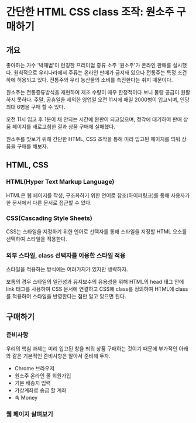 # 간단한 HTML CSS class 조작: 원소주 구매하기

[원소주 온라인 몰]: https://wonsoju.com/

## 개요

좋아하는 가수 '박재범'이 런칭한 프리미엄 증류 소주 '원소주'가 온라인 판매를 실시했다. 원칙적으로 우리나라에서 주류는 온라인 판매가 금지돼 있으나 전통주는 특정 조건 하에 허용되고 있다. 전통주와 우리 농산물의 소비를 촉진한다는 취지 때문이다.

원소주는 전통증류방식을 재현하여 제조 수량이 매우 한정적이다 보니 물량 공급이 원활하지 못하다. 주말, 공휴일을 제외한 영업일 오전 11시에 매일 2000병이 입고되며, 인당 최대 6병을 구매 할 수 있다.

오전 11시 입고 후 1분이 채 안되는 시간에 완판이 되고있으며, 정각에 대기하여 판매 상품 페이지를 새로고침한 결과 상품 구매에 실패했다.

원소주를 맛보기 위해 간단한 HTML, CSS 조작을 통해 미리 입고된 페이지를 띄워 상품을 구매를 해보자.



## HTML, CSS

### HTML(Hyper Text Markup Language)

HTML은 웹 페이지를 작성, 구조화하기 위한 언어로 참조(하이퍼링크)를 통해 사용자가 한 문서에서 다른 문서로 접근할 수 있다.

### CSS(Cascading Style Sheets)

CSS는 스타일을 지정하기 위한 언어로 선택자를 통해 스타일을 지정할 HTML 요소를 선택하여 스타일을 적용한다.

### 외부 스타일, class 선택자를 이용한 스타일 적용

스타일을 적용하는 방식에는 여러가지가 있지만 생략하자.

보통의 경우 스타일의 일관성과 유지보수의 유용성을 위해 HTML의 head 태그 안에 link 태그를 사용하여 CSS 문서에 연결하고 CSS에 class를 정의하여 HTML에 class를 적용하여 스타일을 반영한다는 점만 알고 있으면 된다.

[(예시) Bootstrap]: https://getbootstrap.com/



## 구매하기

### 준비사항

우리의 핵심 과제는 미리 입고된 창을 띄워 상품 구매하는 것이기 때문에 부가적인 아래와 같은 기본적인 준비사항은 알아서 준비해 두자.

- Chrome 브라우저
- 원소주 온라인 몰 회원가입
- 기본 배송지 입력
- 가상계좌로 송금 할 계좌
- 속 Money

### 웹 페이지 살펴보기

